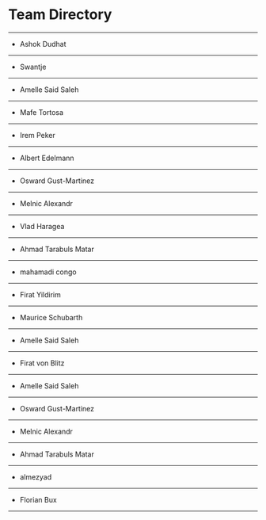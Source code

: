 # Team Directory

---
- Ashok Dudhat
---
- Swantje
---
- Amelle Said Saleh
---
- Mafe Tortosa
---
- Irem Peker
---
- Albert Edelmann
---
- Osward Gust-Martinez
---
- Melnic Alexandr
---
- Vlad Haragea
---
- Ahmad Tarabuls Matar
---
- mahamadi congo
---
- Firat Yildirim
---
- Maurice Schubarth
---
- Amelle Said Saleh
---
- Firat von Blitz
---
- Amelle Said Saleh
---
- Osward Gust-Martinez
---
- Melnic Alexandr
---
- Ahmad Tarabuls Matar
---
- almezyad
---
- Florian Bux
---

